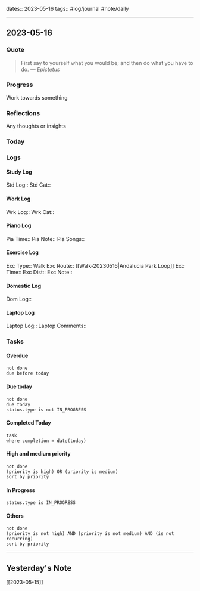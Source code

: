 dates:: 2023-05-16
tags:: #log/journal #note/daily 

---
## 2023-05-16

### Quote

> First say to yourself what you would be; and then do what you have to do.
> — <cite>Epictetus</cite>


### Progress

Work towards something

### Reflections

Any thoughts or insights

### Today


### Logs

#### Study Log
Std Log:: 
Std Cat:: 

#### Work Log
Wrk Log:: 
Wrk Cat:: 

#### Piano Log

Pia Time:: 
Pia Note:: 
Pia Songs:: 

#### Exercise Log

Exc Type:: Walk
Exc Route:: [[Walk-20230516|Andalucia Park Loop]]
Exc Time:: 
Exc Dist:: 
Exc Note:: 

#### Domestic Log

Dom Log:: 

#### Laptop Log

Laptop Log:: 
Laptop Comments::

### Tasks

#### Overdue

```tasks
not done
due before today
```


#### Due today

```tasks
not done
due today
status.type is not IN_PROGRESS
```

#### Completed Today

```dataview
task
where completion = date(today)
```


#### High and medium priority

```tasks
not done
(priority is high) OR (priority is medium)
sort by priority
```

#### In Progress

```tasks
status.type is IN_PROGRESS
```

#### Others

```tasks
not done
(priority is not high) AND (priority is not medium) AND (is not recurring)
sort by priority
```


---
## Yesterday's Note

[[2023-05-15]]


